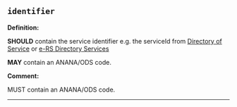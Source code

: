 ## `identifier`

<b>Definition:</b>

**SHOULD** contain the service identifier e.g. the serviceId from <a href="https://www.directoryofservices.nhs.uk/">Directory of Service</a> or <a href="https://digital.nhs.uk/developer/api-catalogue/e-referral-service-fhir">e-RS Directory Services</a>

**MAY** contain an ANANA/ODS code.

<b>Comment:</b>

MUST contain an ANANA/ODS code.

---

